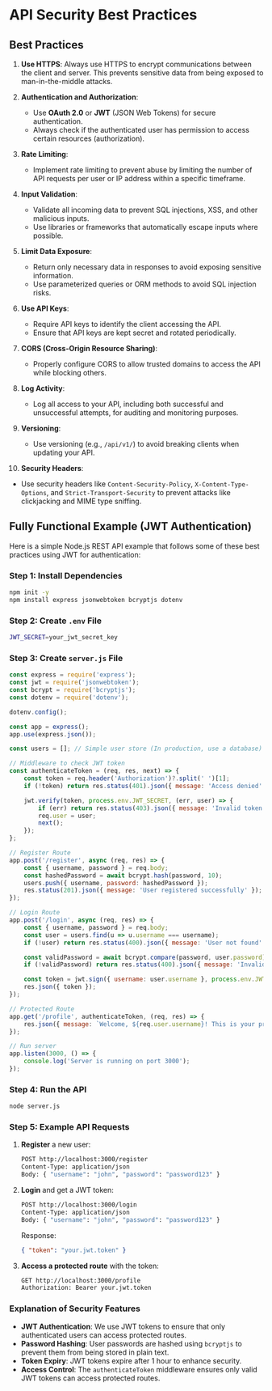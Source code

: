 
# API Security Best Practices

## Best Practices

1. **Use HTTPS**: Always use HTTPS to encrypt communications between the client and server. This prevents sensitive data from being exposed to man-in-the-middle attacks.

2. **Authentication and Authorization**:
   - Use **OAuth 2.0** or **JWT** (JSON Web Tokens) for secure authentication.
   - Always check if the authenticated user has permission to access certain resources (authorization).

3. **Rate Limiting**:
   - Implement rate limiting to prevent abuse by limiting the number of API requests per user or IP address within a specific timeframe.

4. **Input Validation**:
   - Validate all incoming data to prevent SQL injections, XSS, and other malicious inputs.
   - Use libraries or frameworks that automatically escape inputs where possible.

5. **Limit Data Exposure**:
   - Return only necessary data in responses to avoid exposing sensitive information.
   - Use parameterized queries or ORM methods to avoid SQL injection risks.

6. **Use API Keys**: 
   - Require API keys to identify the client accessing the API.
   - Ensure that API keys are kept secret and rotated periodically.

7. **CORS (Cross-Origin Resource Sharing)**:
   - Properly configure CORS to allow trusted domains to access the API while blocking others.

8. **Log Activity**: 
   - Log all access to your API, including both successful and unsuccessful attempts, for auditing and monitoring purposes.

9. **Versioning**: 
   - Use versioning (e.g., `/api/v1/`) to avoid breaking clients when updating your API.

10. **Security Headers**:
   - Use security headers like `Content-Security-Policy`, `X-Content-Type-Options`, and `Strict-Transport-Security` to prevent attacks like clickjacking and MIME type sniffing.

## Fully Functional Example (JWT Authentication)

Here is a simple Node.js REST API example that follows some of these best practices using JWT for authentication:

### Step 1: Install Dependencies

```bash
npm init -y
npm install express jsonwebtoken bcryptjs dotenv
```

### Step 2: Create `.env` File

```bash
JWT_SECRET=your_jwt_secret_key
```

### Step 3: Create `server.js` File

```javascript
const express = require('express');
const jwt = require('jsonwebtoken');
const bcrypt = require('bcryptjs');
const dotenv = require('dotenv');

dotenv.config();

const app = express();
app.use(express.json());

const users = []; // Simple user store (In production, use a database)

// Middleware to check JWT token
const authenticateToken = (req, res, next) => {
    const token = req.header('Authorization')?.split(' ')[1];
    if (!token) return res.status(401).json({ message: 'Access denied' });

    jwt.verify(token, process.env.JWT_SECRET, (err, user) => {
        if (err) return res.status(403).json({ message: 'Invalid token' });
        req.user = user;
        next();
    });
};

// Register Route
app.post('/register', async (req, res) => {
    const { username, password } = req.body;
    const hashedPassword = await bcrypt.hash(password, 10);
    users.push({ username, password: hashedPassword });
    res.status(201).json({ message: 'User registered successfully' });
});

// Login Route
app.post('/login', async (req, res) => {
    const { username, password } = req.body;
    const user = users.find(u => u.username === username);
    if (!user) return res.status(400).json({ message: 'User not found' });

    const validPassword = await bcrypt.compare(password, user.password);
    if (!validPassword) return res.status(400).json({ message: 'Invalid password' });

    const token = jwt.sign({ username: user.username }, process.env.JWT_SECRET, { expiresIn: '1h' });
    res.json({ token });
});

// Protected Route
app.get('/profile', authenticateToken, (req, res) => {
    res.json({ message: `Welcome, ${req.user.username}! This is your profile.` });
});

// Run server
app.listen(3000, () => {
    console.log('Server is running on port 3000');
});
```

### Step 4: Run the API

```bash
node server.js
```

### Step 5: Example API Requests

1. **Register** a new user:
   ```bash
   POST http://localhost:3000/register
   Content-Type: application/json
   Body: { "username": "john", "password": "password123" }
   ```

2. **Login** and get a JWT token:
   ```bash
   POST http://localhost:3000/login
   Content-Type: application/json
   Body: { "username": "john", "password": "password123" }
   ```

   Response:
   ```json
   { "token": "your.jwt.token" }
   ```

3. **Access a protected route** with the token:
   ```bash
   GET http://localhost:3000/profile
   Authorization: Bearer your.jwt.token
   ```

### Explanation of Security Features

- **JWT Authentication**: We use JWT tokens to ensure that only authenticated users can access protected routes.
- **Password Hashing**: User passwords are hashed using `bcryptjs` to prevent them from being stored in plain text.
- **Token Expiry**: JWT tokens expire after 1 hour to enhance security.
- **Access Control**: The `authenticateToken` middleware ensures only valid JWT tokens can access protected routes.

